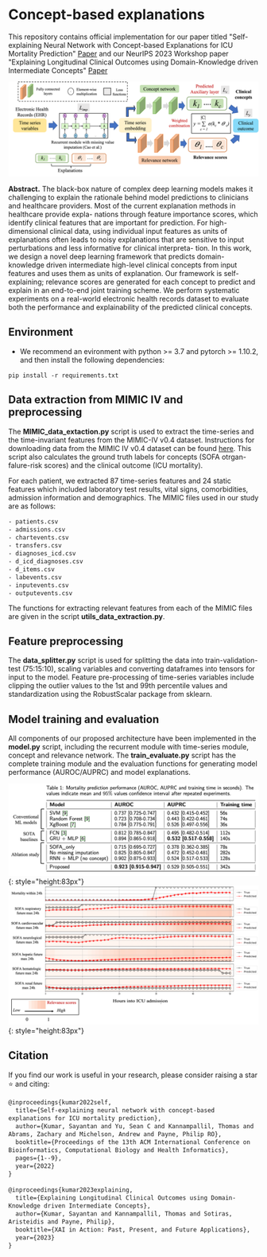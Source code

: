 # Concept-based explanations 
This repository contains official implementation for our paper titled "Self-explaining Neural Network with Concept-based
Explanations for ICU Mortality Prediction" [Paper](https://dl.acm.org/doi/pdf/10.1145/3535508.3545547) and our NeurIPS 2023 Workshop paper "Explaining Longitudinal Clinical Outcomes using Domain-Knowledge driven Intermediate Concepts" [Paper](https://openreview.net/forum?id=hpuOA3nkVW)

![Workflow](figures/workflow.png)


**Abstract.** The black-box nature of complex deep learning models makes it challenging to explain the rationale behind model predictions to clinicians and healthcare providers. Most of the current explanation methods in healthcare provide expla- nations through feature importance scores, which identify clinical features that are important for prediction. For high-dimensional clinical data, using individual input features as units of explanations often leads to noisy explanations that are sensitive to input perturbations and less informative for clinical interpreta- tion. In this work, we design a novel deep learning framework that predicts domain-knowledge driven intermediate high-level clinical concepts from input features and uses them as units of explanation. Our framework is self-explaining; relevance scores are generated for each concept to predict and explain in an end-to-end joint training scheme. We perform systematic experiments on a real-world electronic health records dataset to evaluate both the performance and explainability of the predicted clinical concepts.


## Environment
- We recommend an evironment with python >= 3.7 and pytorch >= 1.10.2, and then install the following dependencies:
```
pip install -r requirements.txt
```

## Data extraction from MIMIC IV and preprocessing
The **MIMIC_data_extaction.py** script is used to extract the time-series and the time-invariant features from the MIMIC-IV v0.4 dataset. Instructions for downloading data from the MIMIC IV v0.4 dataset can be found [here](https://physionet.org/content/mimiciv/0.4/).  This script also calculates the ground truth labels for concepts (SOFA otrgan-falure-risk scores) and the clinical outcome (ICU mortality). 

For each patient, we extracted 87 time-series features and 24 static features which included laboratory test results, vital signs, comorbidities, admission information and demographics. The MIMIC files used in our study are as follows: 
```
- patients.csv
- admissions.csv
- chartevents.csv
- transfers.csv
- diagnoses_icd.csv
- d_icd_diagnoses.csv
- d_items.csv
- labevents.csv
- inputevents.csv
- outputevents.csv
```
The functions for extracting relevant features from each of the MIMIC files are given in the script **utils_data_extraction.py**. 


## Feature preprocessing
The **data_splitter.py** script is used for splitting the data into train-validation-test (75:15:10), scaling variables and converting dataframes into tensors for input to the model. Feature pre-processing of time-series variables include clipping the outlier values to the 1st and 99th percentile values and standardization using the RobustScalar package from sklearn. 

## Model training and evaluation

All components of our proposed architecture have been implemented in the **model.py** script, including the recurrent module with time-series module, concept and relevance network. The **train_evaluate.py** script has the complete training module and the evaluation functions for generating model performance (AUROC/AUPRC) and model explanations. 

![alt-text-1](figures/performance_table.png){: style="height:83px"}
![alt-text-2](figures/SOFA_explanation.png){: style="height:83px"}

## Citation
If you find our work is useful in your research, please consider raising a star  :star:  and citing:

```
@inproceedings{kumar2022self,
  title={Self-explaining neural network with concept-based explanations for ICU mortality prediction},
  author={Kumar, Sayantan and Yu, Sean C and Kannampallil, Thomas and Abrams, Zachary and Michelson, Andrew and Payne, Philip RO},
  booktitle={Proceedings of the 13th ACM International Conference on Bioinformatics, Computational Biology and Health Informatics},
  pages={1--9},
  year={2022}
}

@inproceedings{kumar2023explaining,
  title={Explaining Longitudinal Clinical Outcomes using Domain-Knowledge driven Intermediate Concepts},
  author={Kumar, Sayantan and Kannampallil, Thomas and Sotiras, Aristeidis and Payne, Philip},
  booktitle={XAI in Action: Past, Present, and Future Applications},
  year={2023}
}
```
